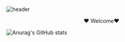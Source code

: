 
![header](https://capsule-render.vercel.app/api?type=wave&color=auto&height=150&section=header)


<!-- ![header](https://capsule-render.vercel.app/api?text=Welcome&fontSize=30&rotate=-35) -->
<p align="center">
❤️  Welcome❤️
</p>


![Anurag's GitHub stats](https://github-readme-stats.vercel.app/api?username=lxxyeon&show_icons=true&theme=buefy&hide=stars)


<!--



**lxxyeon/lxxyeon** is a ✨ _special_ ✨ repository because its `README.md` (this file) appears on your GitHub profile.

Here are some ideas to get you started:

- 🔭 I’m currently working on ...
- 🌱 I’m currently learning ...
- 👯 I’m looking to collaborate on ...
- 🤔 I’m looking for help with ...
- 💬 Ask me about ...
- 📫 How to reach me: ...
- 😄 Pronouns: ...
- ⚡ Fun fact: ...
-->
